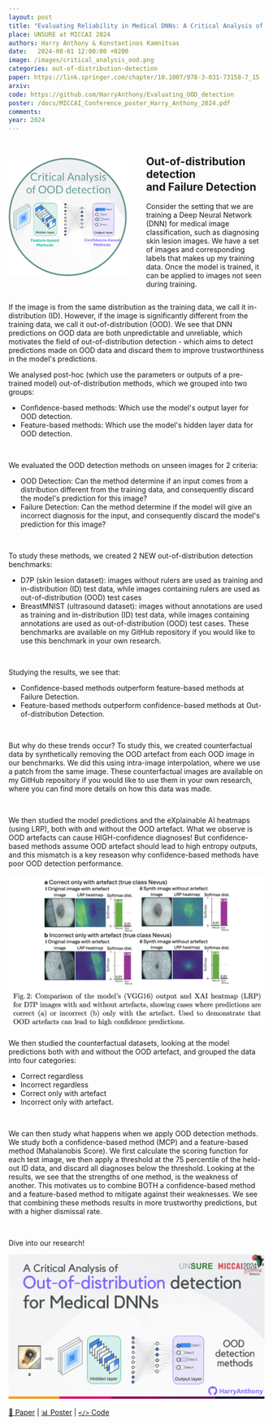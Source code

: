 ```yaml
---
layout: post
title: "Evaluating Reliability in Medical DNNs: A Critical Analysis of Feature and Confidence-Based OOD Detection"
place: UNSURE at MICCAI 2024
authors: Harry Anthony & Konstantinos Kamnitsas
date:   2024-08-01 12:00:00 +0200
image: /images/critical_analysis_ood.png
categories: out-of-distribution-detection
paper: https://link.springer.com/chapter/10.1007/978-3-031-73158-7_15
arxiv:
code: https://github.com/HarryAnthony/Evaluating_OOD_detection
poster: /docs/MICCAI_Conference_poster_Harry_Anthony_2024.pdf
comments:
year: 2024
---
```


<style>
@media (max-width: 768px) {
    .container {
        flex-direction: column;
        align-items: left;
    }
</style>


<div class="container" style="display: flex; align-items: center;">
    <div class="image" style="flex: 1; margin-right: 1cm;">
        <img src="/images/critical_analysis_ood.png" alt="Image" style="max-width:100%; height:auto;">
    </div>
    <div class="content" style="flex: 1;">
        <h2> Out-of-distribution detection <br> and Failure Detection </h2>
        <p>Consider the setting that we are training a Deep Neural Network (DNN) for medical image classification, such as diagnosing skin lesion images. We have a set of images and corresponding labels that makes up my training data. Once the model is trained, it can be applied to images not seen during training.  </p>
    </div>
</div>

If the image is from the same distribution as the training data, we call it in-distribution (ID). However, if the image is significantly different from the training data, we call it out-of-distribution (OOD). We see that DNN predictions on OOD data are both unpredictable and unreliable, which motivates the field of out-of-distribution detection - which aims to detect predictions made on OOD data and discard them to improve trustworthiness in the model's predictions.

We analysed post-hoc (which use the parameters or outputs of a pre-trained model) out-of-distribution methods, which we grouped into two groups:
* Confidence-based methods: Which use the model's output layer for OOD detection.
* Feature-based methods: Which use the model's hidden layer data for OOD detection. 

<img src="/images/Critical_analysis_OOD/2.jpeg" alt="" />

We evaluated the OOD detection methods on unseen images for 2 criteria:
* OOD Detection: Can the method determine if an input comes from a distribution different from the training data, and consequently discard the model's prediction for this image?
* Failure Detection: Can the method determine if the model will give an incorrect diagnosis for the input, and consequently discard the model's prediction for this image?

<img src="/images/Critical_analysis_OOD/3.jpeg" alt="" />

To study these methods, we created 2 NEW out-of-distribution detection benchmarks:
* D7P (skin lesion dataset): images without rulers are used as training and in-distribution (ID) test data, while images containing rulers are used as out-of-distribution (OOD) test cases
* BreastMNIST (ultrasound dataset): images without annotations are used as training and in-distribution (ID) test data, while images containing annotations are used as out-of-distribution (OOD) test cases.
These benchmarks are available on my GitHub repository if you would like to use this benchmark in your own research.

<img src="/images/Critical_analysis_OOD/4.gif" alt="" />

Studying the results, we see that:
* Confidence-based methods outperform feature-based methods at Failure Detection.
* Feature-based methods outperform confidence-based methods at Out-of-distribution Detection.


<img src="/images/Critical_analysis_OOD/5.jpeg" alt="" />

But why do these trends occur? To study this, we created counterfactual data by synthetically removing the OOD artefact from each OOD image in our benchmarks. We did this using intra-image interpolation, where we use a patch from the same image. These counterfactual images are available on my GitHub repository if you would like to use them in your own research, where you can find more details on how this data was made.

<img src="/images/Critical_analysis_OOD/6.gif" alt="" />

We then studied the model predictions and the eXplainable AI heatmaps (using LRP), both with and without the OOD artefact. What we observe is OOD artefacts can cause HIGH-confidence diagnoses! But confidence-based methods assume OOD artefact should lead to high entropy outputs, and this mismatch is a key reseason why confidence-based methods have poor OOD detection performance.

<img src="/images/Critical_analysis_OOD/7.jpeg" alt="" />

We then studied the counterfactual datasets, looking at the model predictions both with and without the OOD artefact, and grouped the data into four categories:
* Correct regardless
* Incorrect regardless
* Correct only with artefact
* Incorrect only with artefact.

<img src="/images/Critical_analysis_OOD/8.jpeg" alt="" />


We can then study what happens when we apply OOD detection methods. We study both a confidence-based method (MCP) and a feature-based method (Mahalanobis Score). We first calculate the scoring function for each test image, we then apply a threshold at the 75 percentile of the held-out ID data, and discard all diagnoses below the threshold. Looking at the results, we see that the strengths of one method, is the weakness of another. This motivates us to combine BOTH a confidence-based method and a feature-based method to mitigate against their weaknesses. We see that combining these methods results in more trustworthy predictions, but with a higher dismissal rate.

<img src="/images/Critical_analysis_OOD/9.jpeg" alt="" />

Dive into our research!

<img src="/images/Critical_analysis_OOD/Paper_summary.gif" alt="" />

<a href="https://link.springer.com/chapter/10.1007/978-3-031-73158-7_15">&#x1F4C4; Paper</a> | <a href="/docs/MICCAI_Conference_poster_Harry_Anthony_2024.pdf">&#x1F4CA; Poster</a> | <a href="https://github.com/HarryAnthony/Evaluating_OOD_detection">`</>` Code</a>
